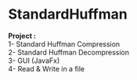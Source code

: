 # StandardHuffman
<b>Project :</b></br>
 1- Standard Huffman Compression</br>
 2- Standard Huffman Decompression</br>
 3- GUI (JavaFx)</br>
 4- Read & Write in a file </br>
